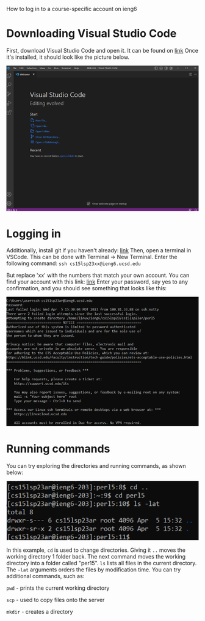 How to log in to a course-specific account on ieng6

# Downloading Visual Studio Code

First, download Visual Studio Code and open it. It can be found on [link](https://code.visualstudio.com/)
Once it's installed, it should look like the picture below.

![Image](ss1.PNG)

# Logging in

Additionally, install git if you haven't already: [link](https://git-scm.com/downloads)
Then, open a terminal in VSCode. This can be done with Terminal -> New Terminal. Enter the following command:
`ssh cs15lsp23xx@ieng6.ucsd.edu`

But replace 'xx' with the numbers that match your own account.
You can find your account with this link: [link](https://sdacs.ucsd.edu/~icc/index.php)
Enter your password, say yes to any confirmation, and you should see something that looks like this:

![Image](ss2.PNG)

# Running commands

You can try exploring the directories and running commands, as shown below:

![Image](ss3.PNG)

In this example, `cd` is used to change directories. Giving it `..` moves the working directory 1 folder back. The next command moves the working directory into a folder called "per15". `ls` lists all files in the current directory. The `-lat` arguments orders the files by modification time.
You can try additional commands, such as:

`pwd` - prints the current working directory

`scp` - used to copy files onto the server

`mkdir` - creates a directory
